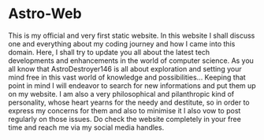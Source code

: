 # Astro-Web

This is my official and very first static website. In this website I shall discuss one and everything about my coding journey and how I came into this domain. Here, I shall try to update you all about the latest tech developments and enhancements in the world of computer science. As you all know that AstroDestroyer146 is all about exploration and setting your mind free in this vast world of knowledge and possibilities... Keeping that point in mind I will endeavor to search for new informations and put them up on my website. I am also a very philosophical and pilanthropic kind of personality, whose heart yearns for the needy and destitute, so in order to express my concerns for them and also to minimise it I also vow to post regularly on those issues. Do check the website completely in your free time and reach me via my social media handles.
